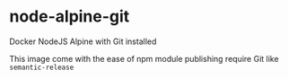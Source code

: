 # node-alpine-git
Docker NodeJS Alpine with Git installed

This image come with the ease of npm module publishing require Git like `semantic-release`
